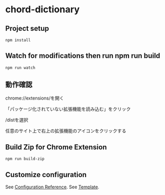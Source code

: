 # chord-dictionary

## Project setup
```
npm install
```

## Watch for modifications then run npm run build
```
npm run watch  
```

## 動作確認
chrome://extensions/を開く

「パッケージ化されていない拡張機能を読み込む」をクリック

\/distを選択

任意のサイト上で右上の拡張機能のアイコンをクリックする

## Build Zip for Chrome Extension
```
npm run build-zip
```

## Customize configuration
See [Configuration Reference](https://cli.vuejs.org/config/).
See [Template](https://github.com/Kocal/vue-web-extension).